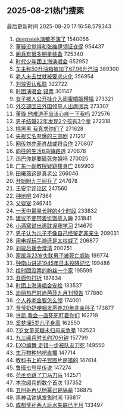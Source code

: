 ## 2025-08-21热门搜索 
最后更新时间 2025-08-20 17:16:58.579343 
1. [deepseek演都不演了](https://s.weibo.com/weibo?q=deepseek%E6%BC%94%E9%83%BD%E4%B8%8D%E6%BC%94%E4%BA%86&t=31&band_rank=1&Refer=top) 1540056
1. [董璇没觉得和张维伊领证仓促](https://s.weibo.com/weibo?q=%23%E8%91%A3%E7%92%87%E6%B2%A1%E8%A7%89%E5%BE%97%E5%92%8C%E5%BC%A0%E7%BB%B4%E4%BC%8A%E9%A2%86%E8%AF%81%E4%BB%93%E4%BF%83%23&t=31&band_rank=2&Refer=top) 954437
1. [阅兵有很多明星装备](https://s.weibo.com/weibo?q=%23%E9%98%85%E5%85%B5%E6%9C%89%E5%BE%88%E5%A4%9A%E6%98%8E%E6%98%9F%E8%A3%85%E5%A4%87%23&t=31&band_rank=3&Refer=top) 725340
1. [时代少年团上海演唱会](https://s.weibo.com/weibo?q=%23%E6%97%B6%E4%BB%A3%E5%B0%91%E5%B9%B4%E5%9B%A2%E4%B8%8A%E6%B5%B7%E6%BC%94%E5%94%B1%E4%BC%9A%23&t=31&band_rank=4&Refer=top) 652952
1. [车主称50升油箱被加了67.96升汽油](https://s.weibo.com/weibo?q=%23%E8%BD%A6%E4%B8%BB%E7%A7%B050%E5%8D%87%E6%B2%B9%E7%AE%B1%E8%A2%AB%E5%8A%A0%E4%BA%8667.96%E5%8D%87%E6%B1%BD%E6%B2%B9%23&t=31&band_rank=5&Refer=top) 389300
1. [老人未去世就被要求火化](https://s.weibo.com/weibo?q=%23%E8%80%81%E4%BA%BA%E6%9C%AA%E5%8E%BB%E4%B8%96%E5%B0%B1%E8%A2%AB%E8%A6%81%E6%B1%82%E7%81%AB%E5%8C%96%23&t=31&band_rank=6&Refer=top) 356954
1. [刘骏否认私联](https://s.weibo.com/weibo?q=%23%E5%88%98%E9%AA%8F%E5%90%A6%E8%AE%A4%E7%A7%81%E8%81%94%23&t=31&band_rank=7&Refer=top) 322722
1. [时团演唱会 错票](https://s.weibo.com/weibo?q=%E6%97%B6%E5%9B%A2%E6%BC%94%E5%94%B1%E4%BC%9A%20%E9%94%99%E7%A5%A8&t=31&band_rank=8&Refer=top) 301147
1. [女子被人公开挂介入闺蜜婚姻横幅](https://s.weibo.com/weibo?q=%23%E5%A5%B3%E5%AD%90%E8%A2%AB%E4%BA%BA%E5%85%AC%E5%BC%80%E6%8C%82%E4%BB%8B%E5%85%A5%E9%97%BA%E8%9C%9C%E5%A9%9A%E5%A7%BB%E6%A8%AA%E5%B9%85%23&t=31&band_rank=9&Refer=top) 273321
1. [外交部回应外国领导人出席阅兵](https://s.weibo.com/weibo?q=%23%E5%A4%96%E4%BA%A4%E9%83%A8%E5%9B%9E%E5%BA%94%E5%A4%96%E5%9B%BD%E9%A2%86%E5%AF%BC%E4%BA%BA%E5%87%BA%E5%B8%AD%E9%98%85%E5%85%B5%23&t=31&band_rank=10&Refer=top) 273307
1. [董璇 他难道不应该心疼一下我吗](https://s.weibo.com/weibo?q=%E8%91%A3%E7%92%87%20%E4%BB%96%E9%9A%BE%E9%81%93%E4%B8%8D%E5%BA%94%E8%AF%A5%E5%BF%83%E7%96%BC%E4%B8%80%E4%B8%8B%E6%88%91%E5%90%97&t=31&band_rank=11&Refer=top) 272576
1. [男子结婚22年发现2个孩有3个爹](https://s.weibo.com/weibo?q=%23%E7%94%B7%E5%AD%90%E7%BB%93%E5%A9%9A22%E5%B9%B4%E5%8F%91%E7%8E%B02%E4%B8%AA%E5%AD%A9%E6%9C%893%E4%B8%AA%E7%88%B9%23&t=31&band_rank=12&Refer=top) 272318
1. [桃黑黑 我真求你们了](https://s.weibo.com/weibo?q=%E6%A1%83%E9%BB%91%E9%BB%91%20%E6%88%91%E7%9C%9F%E6%B1%82%E4%BD%A0%E4%BB%AC%E4%BA%86&t=31&band_rank=13&Refer=top) 271628
1. [央视实名夸爆的三部剧](https://s.weibo.com/weibo?q=%23%E5%A4%AE%E8%A7%86%E5%AE%9E%E5%90%8D%E5%A4%B8%E7%88%86%E7%9A%84%E4%B8%89%E9%83%A8%E5%89%A7%23&t=31&band_rank=14&Refer=top) 271217
1. [网传刘亦菲肖战或将合作](https://s.weibo.com/weibo?q=%23%E7%BD%91%E4%BC%A0%E5%88%98%E4%BA%A6%E8%8F%B2%E8%82%96%E6%88%98%E6%88%96%E5%B0%86%E5%90%88%E4%BD%9C%23&t=31&band_rank=15&Refer=top) 270807
1. [向往的生活8乌镇路透](https://s.weibo.com/weibo?q=%23%E5%90%91%E5%BE%80%E7%9A%84%E7%94%9F%E6%B4%BB8%E4%B9%8C%E9%95%87%E8%B7%AF%E9%80%8F%23&t=31&band_rank=16&Refer=top) 270678
1. [热巴你是要砸死你姐吗](https://s.weibo.com/weibo?q=%23%E7%83%AD%E5%B7%B4%E4%BD%A0%E6%98%AF%E8%A6%81%E7%A0%B8%E6%AD%BB%E4%BD%A0%E5%A7%90%E5%90%97%23&t=31&band_rank=17&Refer=top) 270025
1. [广东一副教授疑跳楼身亡](https://s.weibo.com/weibo?q=%E5%B9%BF%E4%B8%9C%E4%B8%80%E5%89%AF%E6%95%99%E6%8E%88%E7%96%91%E8%B7%B3%E6%A5%BC%E8%BA%AB%E4%BA%A1&t=31&band_rank=18&Refer=top) 269903
1. [田曦薇这是真老公](https://s.weibo.com/weibo?q=%E7%94%B0%E6%9B%A6%E8%96%87%E8%BF%99%E6%98%AF%E7%9C%9F%E8%80%81%E5%85%AC&t=31&band_rank=19&Refer=top) 266046
1. [开始盼九三阅兵了](https://s.weibo.com/weibo?q=%23%E5%BC%80%E5%A7%8B%E7%9B%BC%E4%B9%9D%E4%B8%89%E9%98%85%E5%85%B5%E4%BA%86%23&t=31&band_rank=20&Refer=top) 247678
1. [王安宇评论区](https://s.weibo.com/weibo?q=%23%E7%8E%8B%E5%AE%89%E5%AE%87%E8%AF%84%E8%AE%BA%E5%8C%BA%23&t=31&band_rank=21&Refer=top) 247560
1. [种地吧](https://s.weibo.com/weibo?q=%E7%A7%8D%E5%9C%B0%E5%90%A7&t=31&band_rank=22&Refer=top) 247364
1. [父婴室](https://s.weibo.com/weibo?q=%E7%88%B6%E5%A9%B4%E5%AE%A4&t=31&band_rank=23&Refer=top) 246745
1. [一天中最易长胖的4个时段](https://s.weibo.com/weibo?q=%23%E4%B8%80%E5%A4%A9%E4%B8%AD%E6%9C%80%E6%98%93%E9%95%BF%E8%83%96%E7%9A%844%E4%B8%AA%E6%97%B6%E6%AE%B5%23&t=31&band_rank=24&Refer=top) 233832
1. [建议不要带着饥饿感入睡](https://s.weibo.com/weibo?q=%E5%BB%BA%E8%AE%AE%E4%B8%8D%E8%A6%81%E5%B8%A6%E7%9D%80%E9%A5%A5%E9%A5%BF%E6%84%9F%E5%85%A5%E7%9D%A1&t=31&band_rank=25&Refer=top) 231841
1. [小酒窝说出道耽误我学习](https://s.weibo.com/weibo?q=%23%E5%B0%8F%E9%85%92%E7%AA%9D%E8%AF%B4%E5%87%BA%E9%81%93%E8%80%BD%E8%AF%AF%E6%88%91%E5%AD%A6%E4%B9%A0%23&t=31&band_rank=26&Refer=top) 214670
1. [男子认为儿子不像自己经鉴定非亲生](https://s.weibo.com/weibo?q=%23%E7%94%B7%E5%AD%90%E8%AE%A4%E4%B8%BA%E5%84%BF%E5%AD%90%E4%B8%8D%E5%83%8F%E8%87%AA%E5%B7%B1%E7%BB%8F%E9%89%B4%E5%AE%9A%E9%9D%9E%E4%BA%B2%E7%94%9F%23&t=31&band_rank=27&Refer=top) 209031
1. [用电视玩手游还是太权威了](https://s.weibo.com/weibo?q=%E7%94%A8%E7%94%B5%E8%A7%86%E7%8E%A9%E6%89%8B%E6%B8%B8%E8%BF%98%E6%98%AF%E5%A4%AA%E6%9D%83%E5%A8%81%E4%BA%86&t=31&band_rank=28&Refer=top) 206877
1. [刘骏后援会澄清](https://s.weibo.com/weibo?q=%23%E5%88%98%E9%AA%8F%E5%90%8E%E6%8F%B4%E4%BC%9A%E6%BE%84%E6%B8%85%23&t=31&band_rank=29&Refer=top) 200251
1. [家属寻23岁失联男子被死亡威胁](https://s.weibo.com/weibo?q=%23%E5%AE%B6%E5%B1%9E%E5%AF%BB23%E5%B2%81%E5%A4%B1%E8%81%94%E7%94%B7%E5%AD%90%E8%A2%AB%E6%AD%BB%E4%BA%A1%E5%A8%81%E8%83%81%23&t=31&band_rank=30&Refer=top) 199774
1. [钟南山讲述1945年日本投降记忆](https://s.weibo.com/weibo?q=%23%E9%92%9F%E5%8D%97%E5%B1%B1%E8%AE%B2%E8%BF%B01945%E5%B9%B4%E6%97%A5%E6%9C%AC%E6%8A%95%E9%99%8D%E8%AE%B0%E5%BF%86%23&t=31&band_rank=31&Refer=top) 199486
1. [给时团没票的粉丝一个家](https://s.weibo.com/weibo?q=%E7%BB%99%E6%97%B6%E5%9B%A2%E6%B2%A1%E7%A5%A8%E7%9A%84%E7%B2%89%E4%B8%9D%E4%B8%80%E4%B8%AA%E5%AE%B6&t=31&band_rank=32&Refer=top) 195599
1. [丑面包打折](https://s.weibo.com/weibo?q=%E4%B8%91%E9%9D%A2%E5%8C%85%E6%89%93%E6%8A%98&t=31&band_rank=33&Refer=top) 187834
1. [时团上海演唱会安检](https://s.weibo.com/weibo?q=%23%E6%97%B6%E5%9B%A2%E4%B8%8A%E6%B5%B7%E6%BC%94%E5%94%B1%E4%BC%9A%E5%AE%89%E6%A3%80%23&t=31&band_rank=34&Refer=top) 183537
1. [迪丽热巴时尚芭莎九月刊预告](https://s.weibo.com/weibo?q=%23%E8%BF%AA%E4%B8%BD%E7%83%AD%E5%B7%B4%E6%97%B6%E5%B0%9A%E8%8A%AD%E8%8E%8E%E4%B9%9D%E6%9C%88%E5%88%8A%E9%A2%84%E5%91%8A%23&t=31&band_rank=35&Refer=top) 177880
1. [个人养老金要怎么领](https://s.weibo.com/weibo?q=%23%E4%B8%AA%E4%BA%BA%E5%85%BB%E8%80%81%E9%87%91%E8%A6%81%E6%80%8E%E4%B9%88%E9%A2%86%23&t=31&band_rank=36&Refer=top) 174001
1. [爷爷奶奶哽咽发声养20年非亲孙子](https://s.weibo.com/weibo?q=%23%E7%88%B7%E7%88%B7%E5%A5%B6%E5%A5%B6%E5%93%BD%E5%92%BD%E5%8F%91%E5%A3%B0%E5%85%BB20%E5%B9%B4%E9%9D%9E%E4%BA%B2%E5%AD%99%E5%AD%90%23&t=31&band_rank=37&Refer=top) 173877
1. [许凯 我会一直死死盯着你们](https://s.weibo.com/weibo?q=%E8%AE%B8%E5%87%AF%20%E6%88%91%E4%BC%9A%E4%B8%80%E7%9B%B4%E6%AD%BB%E6%AD%BB%E7%9B%AF%E7%9D%80%E4%BD%A0%E4%BB%AC&t=31&band_rank=38&Refer=top) 162719
1. [奚梦瑶5岁儿子身高](https://s.weibo.com/weibo?q=%23%E5%A5%9A%E6%A2%A6%E7%91%B65%E5%B2%81%E5%84%BF%E5%AD%90%E8%BA%AB%E9%AB%98%23&t=31&band_rank=39&Refer=top) 162550
1. [7岁女童买糖未归母亲急晕](https://s.weibo.com/weibo?q=%237%E5%B2%81%E5%A5%B3%E7%AB%A5%E4%B9%B0%E7%B3%96%E6%9C%AA%E5%BD%92%E6%AF%8D%E4%BA%B2%E6%80%A5%E6%99%95%23&t=31&band_rank=40&Refer=top) 162523
1. [九三阅兵时长约70分钟](https://s.weibo.com/weibo?q=%23%E4%B9%9D%E4%B8%89%E9%98%85%E5%85%B5%E6%97%B6%E9%95%BF%E7%BA%A670%E5%88%86%E9%92%9F%23&t=31&band_rank=41&Refer=top) 157799
1. [EXO编舞 走错一步被队友刀死](https://s.weibo.com/weibo?q=EXO%E7%BC%96%E8%88%9E%20%E8%B5%B0%E9%94%99%E4%B8%80%E6%AD%A5%E8%A2%AB%E9%98%9F%E5%8F%8B%E5%88%80%E6%AD%BB&t=31&band_rank=42&Refer=top) 149550
1. [生万物种地吧直播](https://s.weibo.com/weibo?q=%23%E7%94%9F%E4%B8%87%E7%89%A9%E7%A7%8D%E5%9C%B0%E5%90%A7%E7%9B%B4%E6%92%AD%23&t=31&band_rank=43&Refer=top) 147714
1. [教科书上的子宫图片是错的](https://s.weibo.com/weibo?q=%E6%95%99%E7%A7%91%E4%B9%A6%E4%B8%8A%E7%9A%84%E5%AD%90%E5%AE%AB%E5%9B%BE%E7%89%87%E6%98%AF%E9%94%99%E7%9A%84&t=31&band_rank=44&Refer=top) 147614
1. [鲁班七号星传说](https://s.weibo.com/weibo?q=%23%E9%B2%81%E7%8F%AD%E4%B8%83%E5%8F%B7%E6%98%9F%E4%BC%A0%E8%AF%B4%23&t=31&band_rank=45&Refer=top) 147274
1. [范丞丞跳了刀马刀马](https://s.weibo.com/weibo?q=%E8%8C%83%E4%B8%9E%E4%B8%9E%E8%B7%B3%E4%BA%86%E5%88%80%E9%A9%AC%E5%88%80%E9%A9%AC&t=31&band_rank=46&Refer=top) 142571
1. [本次阅兵的数个首次](https://s.weibo.com/weibo?q=%23%E6%9C%AC%E6%AC%A1%E9%98%85%E5%85%B5%E7%9A%84%E6%95%B0%E4%B8%AA%E9%A6%96%E6%AC%A1%23&t=31&band_rank=47&Refer=top) 137352
1. [五阿哥再见杨幂已是隔辈](https://s.weibo.com/weibo?q=%E4%BA%94%E9%98%BF%E5%93%A5%E5%86%8D%E8%A7%81%E6%9D%A8%E5%B9%82%E5%B7%B2%E6%98%AF%E9%9A%94%E8%BE%88&t=31&band_rank=48&Refer=top) 136875
1. [黑神话钟馗发售时间](https://s.weibo.com/weibo?q=%23%E9%BB%91%E7%A5%9E%E8%AF%9D%E9%92%9F%E9%A6%97%E5%8F%91%E5%94%AE%E6%97%B6%E9%97%B4%23&t=31&band_rank=49&Refer=top) 136817
1. [成都爷孙两人玩水失联已半月](https://s.weibo.com/weibo?q=%23%E6%88%90%E9%83%BD%E7%88%B7%E5%AD%99%E4%B8%A4%E4%BA%BA%E7%8E%A9%E6%B0%B4%E5%A4%B1%E8%81%94%E5%B7%B2%E5%8D%8A%E6%9C%88%23&t=31&band_rank=50&Refer=top) 133497
